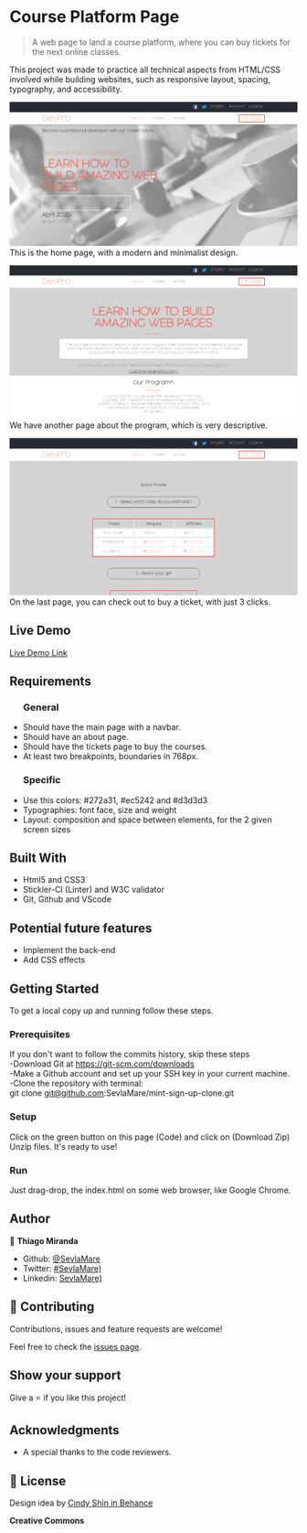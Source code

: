 # Course Platform Page

> A web page to land a course platform, where you can buy tickets for the next online classes.

This project was made to practice all technical aspects from HTML/CSS involved while building websites, such as responsive layout, spacing, typography, and accessibility.


![screenshot](./images/screenshot/home.png)
This is the home page, with a modern and minimalist design.

![screenshot](./images/screenshot/about.png)
We have another page about the program, which is very descriptive.

![screenshot](./images/screenshot/tickets.png)
On the last page, you can check out to buy a ticket, with just 3 clicks.

## Live Demo

[Live Demo Link](https://sevlamare.github.io/CSS-course-platform/)

## Requirements

<ul>
  <h3>General</h3>
  <li>Should have the main page with a navbar.</li>
  <li>Should have an about page.</li>
  <li>Should have the tickets page to buy the courses.</li>
  <li>At least two breakpoints, boundaries in 768px.</li>
</ul>

<ul>
  <h3>Specific</h3>
  <li>Use this colors: #272a31, #ec5242 and #d3d3d3</li>
  <li>Typographies: font face, size and weight</li>
  <li>Layout: composition and space between elements, for the 2 given screen sizes</li>
</ul>

## Built With

- Html5 and CSS3 <br>
- Stickler-CI (Linter) and W3C validator <br>
- Git, Github and VScode <br>

## Potential future features

- Implement the back-end
- Add CSS effects

## Getting Started

To get a local copy up and running follow these steps.

### Prerequisites

If you don't want to follow the commits history, skip these steps<br>
-Download Git at https://git-scm.com/downloads<br>
-Make a Github account and set up your SSH key in your current machine.<br>
-Clone the repository with terminal:<br>
git clone git@github.com:SevlaMare/mint-sign-up-clone.git

### Setup

Click on the green button on this page (Code) and click on (Download Zip)<br>
Unzip files. It's ready to use!

### Run

Just drag-drop, the index.html on some web browser, like Google Chrome.

## Author

👤 **Thiago Miranda**

- Github: [@SevlaMare](https://github.com/SevlaMare)
- Twitter: [#SevlaMare)](https://twitter.com/SevlaMare)
- Linkedin: [SevlaMare)](https://www.linkedin.com/in/sevla-mare)

## 🤝 Contributing

Contributions, issues and feature requests are welcome!

Feel free to check the [issues page](issues/).

## Show your support

Give a ⭐️ if you like this project!

## Acknowledgments

- A special thanks to the code reviewers.

## 📝 License

Design idea by <a href="https://www.behance.net/adagio07">Cindy Shin in Behance</a>

<strong>Creative Commons</strong>
